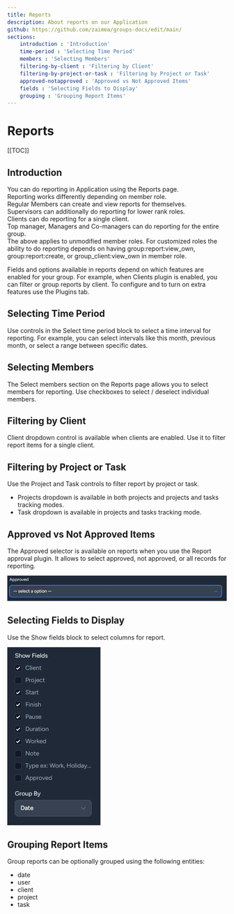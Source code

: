 ```yaml
---
title: Reports
description: About reports on our Application
github: https://github.com/zaimea/groups-docs/edit/main/
sections: 
    introduction : 'Introduction'
    time-period : 'Selecting Time Period'
    members : 'Selecting Members'
    filtering-by-client : 'Filtering by Client'
    filtering-by-project-or-task : 'Filtering by Project or Task'
    approved-notapproved : 'Approved vs Not Approved Items'
    fields : 'Selecting Fields to Display'
    grouping : 'Grouping Report Items'
---
```


# Reports

[[TOC]]

## Introduction

You can do reporting in Application using the Reports page.<br>
Reporting works differently depending on member role.<br>
Regular Members can create and view reports for themselves.<br>
Supervisors can additionally do reporting for lower rank roles.<br>
Clients can do reporting for a single client.<br>
Top manager, Managers and Co-managers can do reporting for the entire group.<br>
The above applies to unmodified member roles. For customized roles the ability to do reporting depends on having group:report:view_own, group:report:create, or group_client:view_own in member role.<br>

Fields and options available in reports depend on which features are enabled for your group. For example, when Clients plugin is enabled, you can filter or group reports by client. To configure and to turn on extra features use the Plugins tab.

## Selecting Time Period

Use controls in the Select time period block to select a time interval for reporting. For example, you can select intervals like this month, previous month, or select a range between specific dates.

## Selecting Members

The Select members section on the Reports page allows you to select members for reporting. Use checkboxes to select / deselect individual members.

## Filtering by Client

Client dropdown control is available when clients are enabled. Use it to filter report items for a single client.

## Filtering by Project or Task

Use the Project and Task controls to filter report by project or task.
- Projects dropdown is available in both projects and projects and tasks tracking modes.
- Task dropdown is available in projects and tasks tracking mode.

## Approved vs Not Approved Items

The Approved selector is available on reports when you use the Report approval plugin. It allows to select approved, not approved, or all records for reporting.

![Report Approved](https://raw.githubusercontent.com/zaimea/groups-docs/main/preview/reports-approved.jpg)

## Selecting Fields to Display

Use the Show fields block to select columns for report.

![Report Fields](https://raw.githubusercontent.com/zaimea/groups-docs/main/preview/reports-fields.jpg)

## Grouping Report Items

Group reports can be optionally grouped using the following entities:
- date
- user
- client
- project
- task
